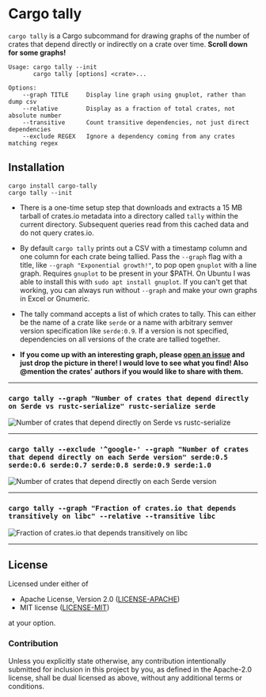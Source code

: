# Cargo tally

`cargo tally` is a Cargo subcommand for drawing graphs of the number of crates
that depend directly or indirectly on a crate over time. **Scroll down for some
graphs!**

```
Usage: cargo tally --init
       cargo tally [options] <crate>...

Options:
    --graph TITLE     Display line graph using gnuplot, rather than dump csv
    --relative        Display as a fraction of total crates, not absolute number
    --transitive      Count transitive dependencies, not just direct dependencies
    --exclude REGEX   Ignore a dependency coming from any crates matching regex
```

## Installation

```
cargo install cargo-tally
cargo tally --init
```

- There is a one-time setup step that downloads and extracts a 15 MB tarball of
  crates.io metadata into a directory called `tally` within the current
  directory. Subsequent queries read from this cached data and do not query
  crates.io.

- By default `cargo tally` prints out a CSV with a timestamp column and one
  column for each crate being tallied. Pass the `--graph` flag with a title,
  like `--graph "Exponential growth!"`, to pop open `gnuplot` with a line graph.
  Requires `gnuplot` to be present in your $PATH. On Ubuntu I was able to
  install this with `sudo apt install gnuplot`. If you can't get that working,
  you can always run without `--graph` and make your own graphs in Excel or
  Gnumeric.

- The tally command accepts a list of which crates to tally. This can either be
  the name of a crate like `serde` or a name with arbitrary semver version
  specification like `serde:0.9`. If a version is not specified, dependencies on
  all versions of the crate are tallied together.

- **If you come up with an interesting graph, please [open an issue] and just
  drop the picture in there! I would love to see what you find! Also @mention
  the crates' authors if you would like to share with them.**

[open an issue]: https://github.com/dtolnay/cargo-tally/issues/new

---

### `cargo tally --graph "Number of crates that depend directly on Serde vs rustc-serialize" rustc-serialize serde`

![Number of crates that depend directly on Serde vs rustc-serialize][serde-rustc-serialize]

---

### `cargo tally --exclude '^google-' --graph "Number of crates that depend directly on each Serde version" serde:0.5 serde:0.6 serde:0.7 serde:0.8 serde:0.9 serde:1.0`

![Number of crates that depend directly on each Serde version][serde-versions]

---

### `cargo tally --graph "Fraction of crates.io that depends transitively on libc" --relative --transitive libc`

![Fraction of crates.io that depends transitively on libc][transitive-libc]

---

[serde-rustc-serialize]: https://user-images.githubusercontent.com/1940490/33252731-c0787064-d2f4-11e7-8bc5-110e335a852b.png
[serde-versions]: https://user-images.githubusercontent.com/1940490/33252736-c86b65ce-d2f4-11e7-8b1b-4c740d30c180.png
[transitive-libc]: https://user-images.githubusercontent.com/1940490/33252553-b71b9ec0-d2f3-11e7-8abf-720cf00ac3ce.png

## License

Licensed under either of

 * Apache License, Version 2.0 ([LICENSE-APACHE](LICENSE-APACHE))
 * MIT license ([LICENSE-MIT](LICENSE-MIT))

at your option.

### Contribution

Unless you explicitly state otherwise, any contribution intentionally submitted
for inclusion in this project by you, as defined in the Apache-2.0 license,
shall be dual licensed as above, without any additional terms or conditions.
